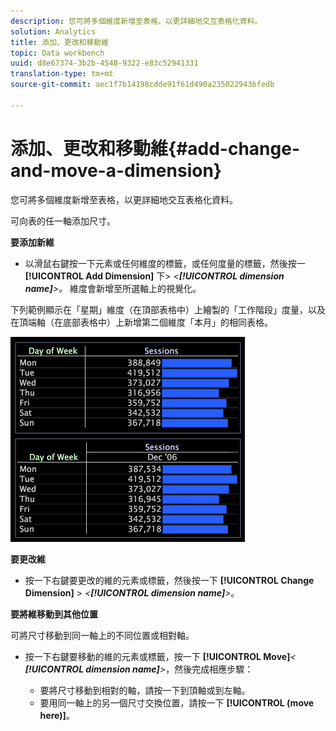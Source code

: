 ```yaml
---
description: 您可將多個維度新增至表格，以更詳細地交互表格化資料。
solution: Analytics
title: 添加、更改和移動維
topic: Data workbench
uuid: d8e67374-3b2b-4548-9322-e83c52941331
translation-type: tm+mt
source-git-commit: aec1f7b14198cdde91f61d490a235022943bfedb

---
```



# 添加、更改和移動維{#add-change-and-move-a-dimension}

您可將多個維度新增至表格，以更詳細地交互表格化資料。

可向表的任一軸添加尺寸。

**要添加新維**

* 以滑鼠右鍵按一下元素或任何維度的標籤，或任何度量的標籤，然後按一 **[!UICONTROL Add Dimension]** 下> *&lt;**[!UICONTROL dimension name]**>。* 維度會新增至所選軸上的視覺化。

下列範例顯示在「星期」維度（在頂部表格中）上繪製的「工作階段」度量，以及在頂端軸（在底部表格中）上新增第二個維度「本月」的相同表格。

![](assets/vis_Table_CrossTab.png)

**要更改維**

* 按一下右鍵要更改的維的元素或標籤，然後按一下 **[!UICONTROL Change Dimension]** > *&lt;**[!UICONTROL dimension name]**>*。

**要將維移動到其他位置**

可將尺寸移動到同一軸上的不同位置或相對軸。

* 按一下右鍵要移動的維的元素或標籤，按一下 **[!UICONTROL Move]***&lt; **[!UICONTROL dimension name]**>*，然後完成相應步驟：

   * 要將尺寸移動到相對的軸，請按一下到頂軸或到左軸。
   * 要用同一軸上的另一個尺寸交換位置，請按一下 **[!UICONTROL (move here)]**。

